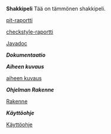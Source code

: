 **Shakkipeli**
Tää on tämmönen shakkipeli.

[pit-raportti](https://htmlpreview.github.io/?https://github.com/pzheiska/peliShakkiLaudalla/blob/master/dokumentaatio/201703050001/index.html)


[checkstyle-raportti](https://htmlpreview.github.io/?https://github.com/pzheiska/peliShakkiLaudalla/blob/master/dokumentaatio/site/checkstyle.html)


[Javadoc](https://htmlpreview.github.io/?https://github.com/pzheiska/peliShakkiLaudalla/blob/master/dokumentaatio/site/apidocs/index.html)


***Dokumentaatio***

***Aiheen kuvaus***

[aiheen kuvaus](dokumentaatio/aiheenKuvausJaRakenne.md)

***Ohjelman Rakenne***

[Rakenne](dokumentaatio/RakenneKuvaus.md)

***Käyttöohje***

[Käyttöohje](dokumentaatio/Käyttöohje.md)
